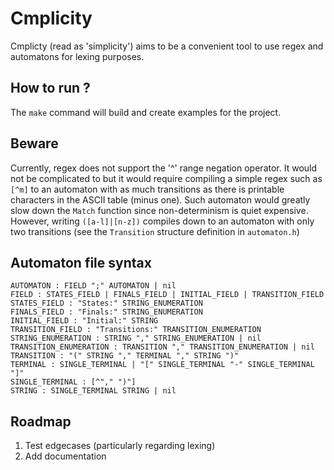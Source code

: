 # Cmplicity

Cmplicty (read as 'simplicity') aims to be a convenient tool to use regex and automatons for lexing purposes.

## How to run ?

The ```make``` command will build and create examples for the project.

## Beware

Currently, regex does not support the '^' range negation operator.
It would not be complicated to but it would require compiling a simple regex such as ```[^m]``` to an automaton with
as much transitions as there is printable characters 
in the ASCII table (minus one). Such automaton would
greatly slow down the ```Match``` function since non-determinism
is quiet expensive. However, writing ```([a-l]|[n-z])``` compiles down to
an automaton with only two transitions (see the ```Transition``` structure definition in ```automaton.h```)

## Automaton file syntax

```
AUTOMATON : FIELD ";" AUTOMATON | nil
FIELD : STATES_FIELD | FINALS_FIELD | INITIAL_FIELD | TRANSITION_FIELD
STATES_FIELD : "States:" STRING_ENUMERATION
FINALS_FIELD : "Finals:" STRING_ENUMERATION
INITIAL_FIELD : "Initial:" STRING
TRANSITION_FIELD : "Transitions:" TRANSITION_ENUMERATION
STRING_ENUMERATION : STRING "," STRING_ENUMERATION | nil
TRANSITION_ENUMERATION : TRANSITION "," TRANSITION_ENUMERATION | nil
TRANSITION : "(" STRING "," TERMINAL "," STRING ")"
TERMINAL : SINGLE_TERMINAL | "[" SINGLE_TERMINAL "-" SINGLE_TERMINAL "]"
SINGLE_TERMINAL : [^"," ")"]
STRING : SINGLE_TERMINAL STRING | nil

```

## Roadmap

1. Test edgecases (particularly regarding lexing)
2. Add documentation
